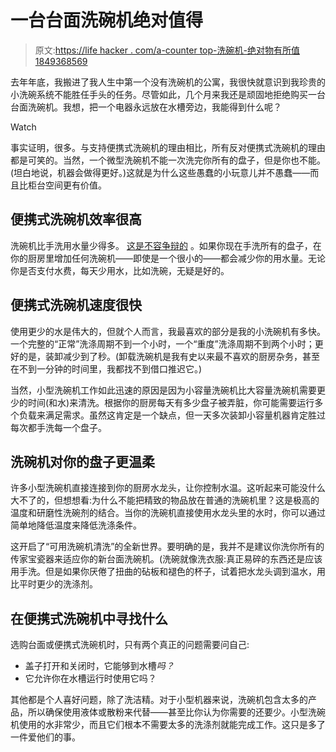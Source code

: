 # 一台台面洗碗机绝对值得

> 原文:[https://life hacker . com/a-counter top-洗碗机-绝对物有所值1849368569](https://lifehacker.com/a-countertop-dishwasher-is-absolutely-worth-it-1849368569)

去年年底，我搬进了我人生中第一个没有洗碗机的公寓，我很快就意识到我珍贵的小洗碗系统不能胜任手头的任务。尽管如此，几个月来我还是顽固地拒绝购买一台台面洗碗机。我想，把一个电器永远放在水槽旁边，我能得到什么呢？

Watch

事实证明，很多。与支持便携式洗碗机的理由相比，所有反对便携式洗碗机的理由都是可笑的。当然，一个微型洗碗机不能一次洗完你所有的盘子，但是你也不能。(坦白地说，机器会做得更好。)这就是为什么这些愚蠢的小玩意儿并不愚蠢——而且比柜台空间更有价值。

## 便携式洗碗机效率很高

洗碗机比手洗用水量少得多。 [这是不容争辩的](https://lifehacker.com/stop-hand-washing-your-dishes-1830493047) 。如果你现在手洗所有的盘子，在你的厨房里增加任何洗碗机——即使是一个很小的——都会减少你的用水量。无论你是否支付水费，每天少用水，比如洗碗，无疑是好的。

## 便携式洗碗机速度很快

使用更少的水是伟大的，但就个人而言，我最喜欢的部分是我的小洗碗机有多快。一个完整的“正常”洗涤周期不到一个小时，一个“重度”洗涤周期不到两个小时；更好的是，装卸减少到了秒。(卸载洗碗机是我有史以来最不喜欢的厨房杂务，甚至在不到一分钟的时间里，我都找不到借口推迟它。)

当然，小型洗碗机工作如此迅速的原因是因为小容量洗碗机比大容量洗碗机需要更少的时间(和水)来清洗。根据你的厨房每天有多少盘子被弄脏，你可能需要运行多个负载来满足需求。虽然这肯定是一个缺点，但一天多次装卸小容量机器肯定胜过每次都手洗每一个盘子。

## 洗碗机对你的盘子更温柔

许多小型洗碗机直接连接到你的厨房水龙头，让你控制水温。这听起来可能没什么大不了的，但想想看:为什么不能把精致的物品放在普通的洗碗机里？这是极高的温度和研磨性洗碗剂的结合。当你的洗碗机直接使用水龙头里的水时，你可以通过简单地降低温度来降低洗涤条件。

这开启了“可用洗碗机清洗”的全新世界。要明确的是，我并不是建议你洗你所有的传家宝瓷器来适应你的新台面洗碗机。(洗碗就像洗衣服:真正易碎的东西还是应该用手洗。但是如果你厌倦了扭曲的砧板和褪色的杯子，试着把水龙头调到温水，用比平时更少的洗涤剂。

## 在便携式洗碗机中寻找什么

选购台面或便携式洗碗机时，只有两个真正的问题需要问自己:

*   盖子打开和关闭时，它能够到水槽*吗？*
*   它允许你在水槽运行时使用它吗？

其他都是个人喜好问题，除了洗洁精。对于小型机器来说，洗碗机包含太多的产品，所以确保使用液体或散粉来代替——甚至比你认为你需要的还要少。小型洗碗机使用的水非常少，而且它们根本不需要太多的洗涤剂就能完成工作。这只是多了一件爱他们的事。